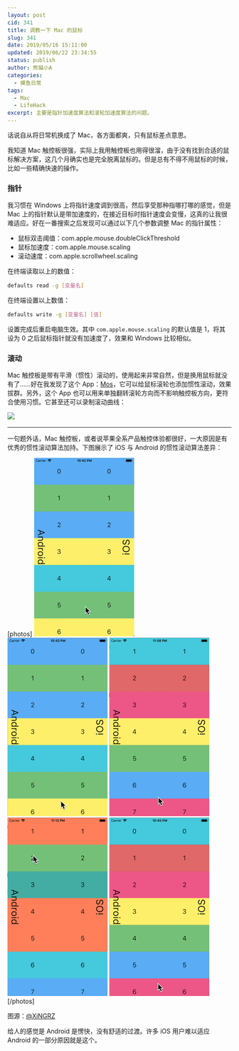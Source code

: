 ```yaml
---
layout: post
cid: 341
title: 调教一下 Mac 的鼠标
slug: 341
date: 2019/05/16 15:11:00
updated: 2019/06/22 23:34:55
status: publish
author: 熊猫小A
categories: 
  - 摸鱼日常
tags: 
  - Mac
  - LifeHack
excerpt: 主要是指针加速度算法和滚轮加速度算法的问题。
---
```



话说自从将日常机换成了 Mac，各方面都爽，只有鼠标差点意思。

我知道 Mac 触控板很强，实际上我用触控板也用得很溜，由于没有找到合适的鼠标解决方案，这几个月确实也是完全脱离鼠标的。但是总有不得不用鼠标的时候，比如一些精确快速的操作。

### 指针

我习惯在 Windows 上将指针速度调到很高，然后享受那种指哪打哪的感觉，但是 Mac 上的指针默认是带加速度的，在接近目标时指针速度会变慢，这真的让我很难适应。好在一番搜索之后发现可以通过以下几个参数调整 Mac 的指针属性：

- 鼠标双击阈值：com.apple.mouse.doubleClickThreshold
- 鼠标加速度：com.apple.mouse.scaling
- 滚动速度：com.apple.scrollwheel.scaling

在终端读取以上的数值：

```bash
defaults read -g [变量名]
```

在终端设置以上数值：

```bash
defaults write -g [变量名] [值]
```

设置完成后重启电脑生效。其中 `com.apple.mouse.scaling` 的默认值是 1，将其设为 0 之后鼠标指针就没有加速度了，效果和 Windows 比较相似。

### 滚动

Mac 触控板是带有平滑（惯性）滚动的，使用起来非常自然，但是换用鼠标就没有了……好在我发现了这个 App：[Mos](https://mos.caldis.me/)，它可以给鼠标滚轮也添加惯性滚动，效果拔群。另外，这个 App 也可以用来单独翻转滚轮方向而不影响触控板方向，更符合使用习惯。它甚至还可以录制滚动曲线：

![][1]

------

一句题外话，Mac 触控板，或者说苹果全系产品触控体验都很好，一大原因是有优秀的惯性滚动算法加持。下图展示了 iOS 与 Android 的惯性滚动算法差异：

[photos]
![](./assets/5cdd125cacd0178609.gif)
![](./assets/5cdd1298ed7e799761.gif)
![](./assets/5cdd1299a8a7b34096.gif)
![](./assets/5cdd1299c4d0417649.gif)
![](./assets/5cdd1299cd33846465.gif)
[/photos]

图源：[@XiNGRZ](https://weibo.com/1260797924/HtiRdtMJm)

给人的感觉是 Android 是愣快，没有舒适的过渡。许多 iOS 用户难以适应 Android 的一部分原因就是这个。


  [1]: ./assets/4066843749.png